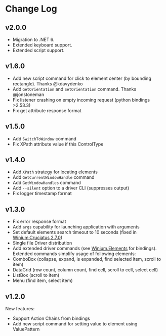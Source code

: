 ﻿# Change Log

<!--## Unreleased
- Support GetCurrentWindowHandle and GetWindowHandles
- Add driver option --silent to disable logging
-->

## v2.0.0
- Migration to .NET 6.
- Extended keyboard support.
- Extended script support.


## v1.6.0

- Add new script command for click to element center (by bounding rectangle). Thanks @kdavydenko
- Add `GetOrientation` and `SetOrientation` command. Thanks @jonstoneman
- Fix listener crashing on empty incoming request (python bindings >2.53.3)
- Fix get attribute response format


## v1.5.0

- Add `SwitchToWindow` command
- Fix XPath attribute value if this ControlType


## v1.4.0

- Add `XPath` strategy for locating elements
- Add `GetCurrentWindowHandle` command
- Add `GetWindowHandles` command
- Add `--silent` option to a driver CLI (suppresses output)
- Fix logger timestamp format


## v1.3.0

- Fix error response format
- Add `args` capability for launching application with arguments
- Set default elements search timeout to 10 seconds (fixed in [Winium.Cruciatus 2.7.0](https://github.com/2gis/Winium.Cruciatus/releases/tag/v2.7.0))
- Single file Driver distribution
- Add extended driver commands (see [Winium.Elements](https://github.com/2gis/Winium.Elements/releases) for bindings). Extended commands simplify usage of following elements:
 - ComboBox (collapse, expand, is expanded, find selected item, scroll to item)
 - DataGrid (row count, column count, find cell, scroll to cell, select cell)
 - ListBox (scroll to item)
 - Menu (find item, select item)


## v1.2.0

New features:
- Support Action Chains from bindings
- Add new script command for setting value to element using ValuePattern





